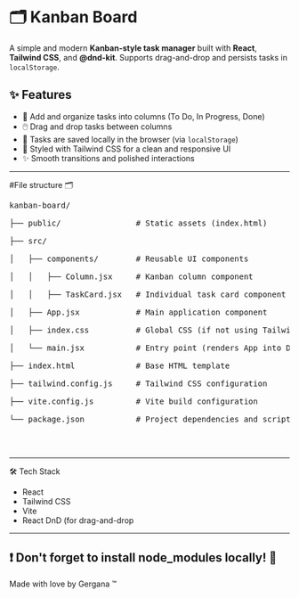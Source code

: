 # 🗂️ Kanban Board

A simple and modern **Kanban-style task manager** built with **React**, **Tailwind CSS**, and **@dnd-kit**. Supports drag-and-drop and persists tasks in `localStorage`.


## ✨ Features

- 📌 Add and organize tasks into columns (To Do, In Progress, Done)
- 🖱️ Drag and drop tasks between columns
- 💾 Tasks are saved locally in the browser (via `localStorage`)
- 💅 Styled with Tailwind CSS for a clean and responsive UI
- ✨ Smooth transitions and polished interactions

---

#File structure 🗂

<pre>
kanban-board/<br>
├── public/                # Static assets (index.html)<br>
├── src/<br>
│   ├── components/        # Reusable UI components<br>
│   │   ├── Column.jsx     # Kanban column component<br>
│   │   ├── TaskCard.jsx   # Individual task card component<br>
│   ├── App.jsx            # Main application component<br>
│   ├── index.css          # Global CSS (if not using Tailwind exclusively)<br>
│   └── main.jsx           # Entry point (renders App into DOM)<br>
├── index.html             # Base HTML template<br>
├── tailwind.config.js     # Tailwind CSS configuration<br>
├── vite.config.js         # Vite build configuration<br>
└── package.json           # Project dependencies and scripts<br>
</pre>
<br>

---

🛠️ Tech Stack
- React<br>
- Tailwind CSS<br>
- Vite<br>
- React DnD (for drag-and-drop<br>

---
❗ Don't forget to install node_modules locally! 🔺
--

Made with love by Gergana ™

